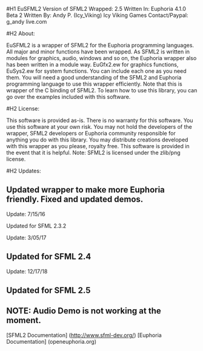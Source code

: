 #H1 EuSFML2
Version of SFML2 Wrapped: 2.5
Written In: Euphoria 4.1.0 Beta 2
Written By: Andy P. (Icy_Viking)
Icy Viking Games
Contact/Paypal: g_andy <at> live.com

#H2 About:

EuSFML2 is a wrapper of SFML2 for the Euphoria programming languages. All major and minor functions
have been wrapped. As SFML2 is written in modules for graphics, audio, windows and so on, the
Euphoria wrapper also has been written in a module way. EuGfx2.ew for graphics functions, EuSys2.ew
for system functions. You can include each one as you need them. You will need a good understanding
of the SFML2 and Euphoria programming language to use this wrapper efficiently. Note that this is
wrapper of the C binding of SFML2. To learn how to use this library, you can go over the examples
included with this software.


#H2 License:

This software is provided as-is. There is no warranty for this software. You use this software
at your own risk. You may not hold the developers of the wrapper, SFML2 developers or Euphoria
community responsible for anything you do with this library. You may distribute creations developed
with this wrapper as you please, royalty free. This software is provided in the event that it is
helpful. Note: SFML2 is licensed under the zlib/png license.

#H2 Updates:

Updated wrapper to make more Euphoria friendly. Fixed and updated demos. 
-----------------------------------------------------------------------
Update: 7/15/16

Updated for SFML 2.3.2

Update: 3/05/17

Updated for SFML 2.4
-----------------------------------------------------------------------
Update: 12/17/18

Updated for SFML 2.5
-----------------------------------------------------------------------
NOTE: Audio Demo is not working at the moment. 
-----------------------------------------------------------------------
[SFML2 Documentation] (http://www.sfml-dev.org/)
[Euphoria Documentation] (openeuphoria.org)
